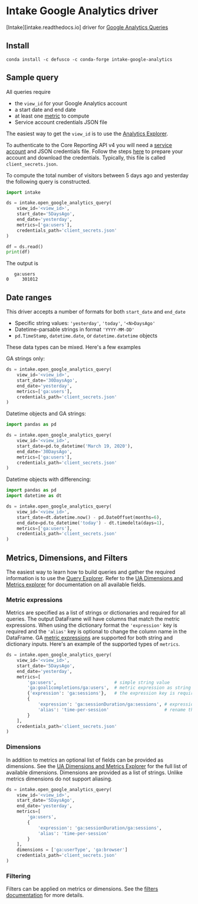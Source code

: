 # Intake Google Analytics driver

[Intake][intake.readthedocs.io] driver for [Google Analytics Queries](https://developers.google.com/analytics/devguides/reporting/core/v4/quickstart/service-py)

## Install

```
conda install -c defusco -c conda-forge intake-google-analytics
```

## Sample query

All queries require
* the `view_id` for your Google Analytics account
* a start date and end date
* at least one [metric](https://ga-dev-tools.web.app/dimensions-metrics-explorer/) to compute
* Service account credentials JSON file

The easiest way to get the `view_id` is to use the
[Analytics Explorer](https://ga-dev-tools.web.app/account-explorer/).

To authenticate to the Core Reporting API v4 you will need a [service account]() and JSON credentials file.
Follow the steps [here](https://developers.google.com/analytics/devguides/reporting/core/v4/quickstart/service-py#1_enable_the_api) to prepare your account and download the credentials. Typically, this
file is called `client_secrets.json`.

To compute the total number of visitors between 5 days ago and yesterday the following query
is constructed.

```python
import intake

ds = intake.open_google_analytics_query(
    view_id='<view_id>',
    start_date='5DaysAgo',
    end_date='yesterday',
    metrics=['ga:users'],
    credentials_path='client_secrets.json'
)

df = ds.read()
print(df)
```

The output is

```
   ga:users
0     301012
```

## Date ranges

This driver accepts a number of formats for both `start_date` and `end_date`

* Specific string values: `'yesterday'`, `'today'`, `'<N>DaysAgo'`
* Datetime-parsable strings in format `'YYYY-MM-DD'`
* `pd.TimeStamp`, `datetime.date`, or `datetime.datetime` objects

These data types can be mixed. Here's a few examples

GA strings only:

```python
ds = intake.open_google_analytics_query(
    view_id='<view_id>',
    start_date='30DaysAgo',
    end_date='yesterday',
    metrics=['ga:users'],
    credentials_path='client_secrets.json'
)
```


Datetime objects and GA strings:

```python
import pandas as pd

ds = intake.open_google_analytics_query(
    view_id='<view_id>',
    start_date=pd.to_datetime('March 19, 2020'),
    end_date='30DaysAgo',
    metrics=['ga:users'],
    credentials_path='client_secrets.json'
)
```

Datetime objects with differencing:

```python
import pandas as pd
import datetime as dt

ds = intake.open_google_analytics_query(
    view_id='<view_id>',
    start_date=dt.datetime.now() - pd.DateOffset(months=6),
    end_date=pd.to_datetime('today') - dt.timedelta(days=1),
    metrics=['ga:users'],
    credentials_path='client_secrets.json'
)
```


## Metrics, Dimensions, and Filters

The easiest way to learn how to build queries and gather the required information is to use the
[Query Explorer](https://ga-dev-tools.web.app/query-explorer/). Refer to the
[UA Dimensions and Metrics explorer](https://ga-dev-tools.web.app/dimensions-metrics-explorer/)
for documentation on all available fields.


### Metric expressions

Metrics are specified as a list of strings or dictionaries and required for all queries.
The output DataFrame will have columns that match the metric expressions.
When using the dictionary format the `'expression'` key is required and the `'alias'` key is
optional to change the column name in the DataFrame.
GA [metric expressions](https://developers.google.com/analytics/devguides/reporting/core/v4/basics#expressions)
are supported for both string and dictionary inputs. Here's an example
of the supported types of `metrics`.

```python
ds = intake.open_google_analytics_query(
    view_id='<view_id>',
    start_date='5DaysAgo',
    end_date='yesterday',
    metrics=[
        'ga:users',                      # simple string value
        'ga:goal1completions/ga:users',  # metric expression as string
        {'expression': 'ga:sessions'},   # the expression key is required for dicts
        {
            'expression': 'ga:sessionDuration/ga:sessions', # expression
            'alias': 'time-per-session'                     # rename the column
        }
    ],
    credentials_path='client_secrets.json'
)
```

### Dimensions

In addition to metrics an optional list of fields can be provided as dimensions.
See the [UA Dimensions and Metrics Explorer](https://ga-dev-tools.web.app/dimensions-metrics-explorer/)
for the full list of available dimensions. Dimensions are provided as a list of strings.
Unlike metrics dimensions do not support aliasing.

```python
ds = intake.open_google_analytics_query(
    view_id='<view_id>',
    start_date='5DaysAgo',
    end_date='yesterday',
    metrics=[
        'ga:users',
        {
            'expression': 'ga:sessionDuration/ga:sessions', 
            'alias': 'time-per-session'
        }
    ],
    dimensions = ['ga:userType', 'ga:browser']
    credentials_path='client_secrets.json'
)
```

### Filtering

Filters can be applied on metrics or dimensions. See the 
[filters documentation](https://developers.google.com/analytics/devguides/reporting/core/v3/reference#filters) 
for more details.
